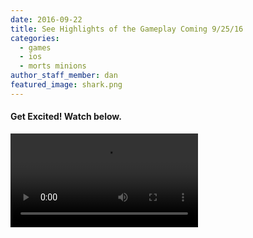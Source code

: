 ```yaml
---
date: 2016-09-22
title: See Highlights of the Gameplay Coming 9/25/16
categories:
  - games
  - ios
  - morts minions
author_staff_member: dan
featured_image: shark.png
---
```


#### Get Excited! Watch below.

<video controls class="boxed-image">
  <source src="{{ site.baseurl }}/images/morts-v1.mp4" type="video/mp4">
  Your browser does not support the video tag. Try Chrome!
</video>